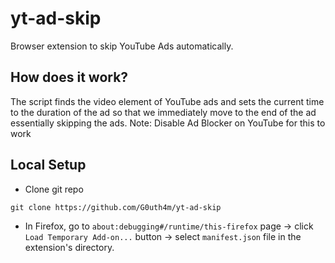 # yt-ad-skip
Browser extension to skip YouTube Ads automatically.

## How does it work?
The script finds the video element of YouTube ads and sets the current time to the duration of the ad so that we immediately move to the end of the ad essentially skipping the ads.
Note: Disable Ad Blocker on YouTube for this to work

## Local Setup

- Clone git repo
```
git clone https://github.com/G0uth4m/yt-ad-skip
```

- In Firefox, go to `about:debugging#/runtime/this-firefox` page -> click `Load Temporary Add-on...` button -> select `manifest.json` file in the extension's directory.
